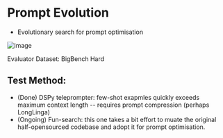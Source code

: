 # Prompt Evolution
- Evolutionary search for prompt optimisation

![image](https://github.com/fangyuan-ksgk/prompt-evo/assets/66006349/8a82cdd1-6747-478d-b40f-a9bd461543e7)

Evaluator Dataset: BigBench Hard 
## Test Method: 
* (Done) DSPy teleprompter: few-shot exapmles quickly exceeds maximum context length -- requires prompt compression (perhaps LongLinga)
* (Ongoing) Fun-search: this one takes a bit effort to muate the original half-opensourced codebase and adopt it for prompt optimisation.  
